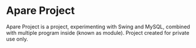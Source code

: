 # Apare Project
Apare Project is a project, experimenting with Swing and MySQL, combined with multiple program inside (known as module).
Project created for private use only.